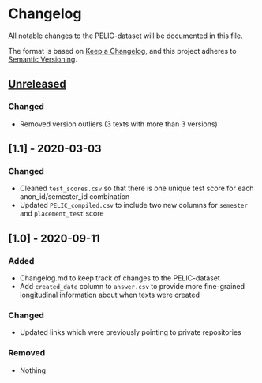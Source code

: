 # Changelog
All notable changes to the PELIC-dataset will be documented in this file.

The format is based on [Keep a Changelog](https://keepachangelog.com/en/1.0.0/),
and this project adheres to [Semantic Versioning](https://semver.org/spec/v2.0.0.html).

## [Unreleased]
### Changed
- Removed version outliers (3 texts with more than 3 versions)


## [1.1] - 2020-03-03
### Changed
- Cleaned `test_scores.csv` so that there is one unique test score for each anon_id/semester_id combination
- Updated `PELIC_compiled.csv` to include two new columns for `semester` and `placement_test` score


## [1.0] - 2020-09-11
### Added
- Changelog.md to keep track of changes to the PELIC-dataset
- Add `created_date` column to `answer.csv` to provide more fine-grained longitudinal information about when texts were created

### Changed
- Updated links which were previously pointing to private repositories

### Removed
- Nothing


[Unreleased]: https://github.com/ELI-Data-Mining-Group/PELIC-dataset/compare/v1.0...master
[1.0.0]: https://github.com/ELI-Data-Mining-Group/PELIC-dataset/compare/v1.0...v1.1
